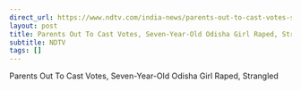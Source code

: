 ```yaml
---
direct_url: https://www.ndtv.com/india-news/parents-out-to-cast-votes-seven-year-old-odisha-girl-raped-strangled-cops-5801469
layout: post
title: Parents Out To Cast Votes, Seven-Year-Old Odisha Girl Raped, Strangled
subtitle: NDTV
tags: []
---
```


Parents Out To Cast Votes, Seven-Year-Old Odisha Girl Raped, Strangled
